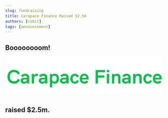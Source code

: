 ```yaml
---
slug: fundraising
title: Carapace Finance Raised $2.5m
authors: [rohit]
tags: [announcement]
---
```


## Boooooooom! 

![Carapace Logo](./carapace_name_logo.png)

## raised $2.5m.

